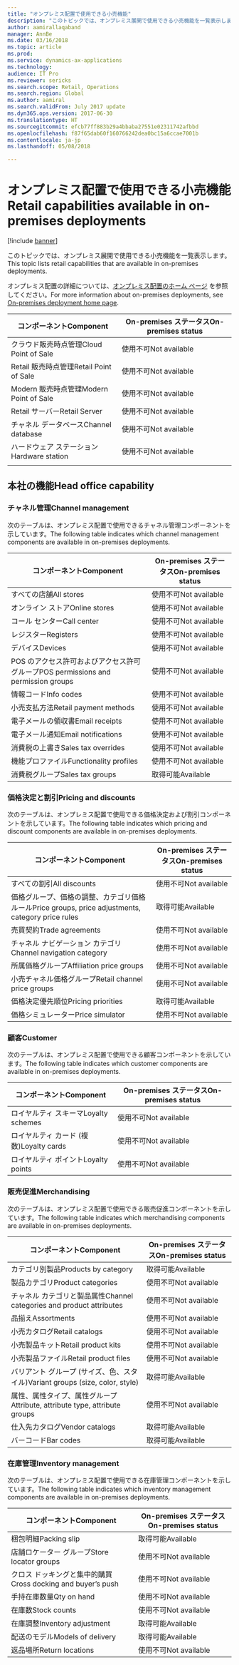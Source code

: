 ```yaml
---
title: "オンプレミス配置で使用できる小売機能"
description: "このトピックでは、オンプレミス展開で使用できる小売機能を一覧表示します。"
author: aamirallaqaband
manager: AnnBe
ms.date: 03/16/2018
ms.topic: article
ms.prod: 
ms.service: dynamics-ax-applications
ms.technology: 
audience: IT Pro
ms.reviewer: sericks
ms.search.scope: Retail, Operations
ms.search.region: Global
ms.author: aamiral
ms.search.validFrom: July 2017 update
ms.dyn365.ops.version: 2017-06-30
ms.translationtype: HT
ms.sourcegitcommit: efcb77ff883b29a4bbaba27551e02311742afbbd
ms.openlocfilehash: f87f65dab60f160766242dea0bc15a6ccae7001b
ms.contentlocale: ja-jp
ms.lasthandoff: 05/08/2018

---
```


# <a name="retail-capabilities-available-in-on-premises-deployments"></a><span data-ttu-id="50935-103">オンプレミス配置で使用できる小売機能</span><span class="sxs-lookup"><span data-stu-id="50935-103">Retail capabilities available in on-premises deployments</span></span>

[!include [banner](../includes/banner.md)]

<span data-ttu-id="50935-104">このトピックでは、オンプレミス展開で使用できる小売機能を一覧表示します。</span><span class="sxs-lookup"><span data-stu-id="50935-104">This topic lists retail capabilities that are available in on-premises deployments.</span></span>

<span data-ttu-id="50935-105">オンプレミス配置の詳細については、[オンプレミス配置のホーム ページ](../dev-itpro/deployment/on-premises-deployment-landing-page.md) を参照してください。</span><span class="sxs-lookup"><span data-stu-id="50935-105">For more information about on-premises deployments, see [On-premises deployment home page](../dev-itpro/deployment/on-premises-deployment-landing-page.md).</span></span>

| <span data-ttu-id="50935-106">**コンポーネント**</span><span class="sxs-lookup"><span data-stu-id="50935-106">**Component**</span></span>        | <span data-ttu-id="50935-107">**On-premises ステータス**</span><span class="sxs-lookup"><span data-stu-id="50935-107">**On-premises status**</span></span> |
|----------------------|------------------------|
| <span data-ttu-id="50935-108">クラウド販売時点管理</span><span class="sxs-lookup"><span data-stu-id="50935-108">Cloud Point of Sale</span></span>  | <span data-ttu-id="50935-109">使用不可</span><span class="sxs-lookup"><span data-stu-id="50935-109">Not available</span></span>          |
| <span data-ttu-id="50935-110">Retail 販売時点管理</span><span class="sxs-lookup"><span data-stu-id="50935-110">Retail Point of Sale</span></span> | <span data-ttu-id="50935-111">使用不可</span><span class="sxs-lookup"><span data-stu-id="50935-111">Not available</span></span>          |
| <span data-ttu-id="50935-112">Modern 販売時点管理</span><span class="sxs-lookup"><span data-stu-id="50935-112">Modern Point of Sale</span></span> | <span data-ttu-id="50935-113">使用不可</span><span class="sxs-lookup"><span data-stu-id="50935-113">Not available</span></span>          |
| <span data-ttu-id="50935-114">Retail サーバー</span><span class="sxs-lookup"><span data-stu-id="50935-114">Retail Server</span></span>        | <span data-ttu-id="50935-115">使用不可</span><span class="sxs-lookup"><span data-stu-id="50935-115">Not available</span></span>          |
| <span data-ttu-id="50935-116">チャネル データベース</span><span class="sxs-lookup"><span data-stu-id="50935-116">Channel database</span></span>     | <span data-ttu-id="50935-117">使用不可</span><span class="sxs-lookup"><span data-stu-id="50935-117">Not available</span></span>          |
| <span data-ttu-id="50935-118">ハードウェア ステーション</span><span class="sxs-lookup"><span data-stu-id="50935-118">Hardware station</span></span>     | <span data-ttu-id="50935-119">使用不可</span><span class="sxs-lookup"><span data-stu-id="50935-119">Not available</span></span>          |
|                      |                        |

## <a name="head-office-capability"></a><span data-ttu-id="50935-120">本社の機能</span><span class="sxs-lookup"><span data-stu-id="50935-120">Head office capability</span></span>

### <a name="channel-management"></a><span data-ttu-id="50935-121">チャネル管理</span><span class="sxs-lookup"><span data-stu-id="50935-121">Channel management</span></span>
<span data-ttu-id="50935-122">次のテーブルは、オンプレミス配置で使用できるチャネル管理コンポーネントを示しています。</span><span class="sxs-lookup"><span data-stu-id="50935-122">The following table indicates which channel management components are available in on-premises deployments.</span></span>

| <span data-ttu-id="50935-123">**コンポーネント**</span><span class="sxs-lookup"><span data-stu-id="50935-123">**Component**</span></span>                         | <span data-ttu-id="50935-124">**On-premises ステータス**</span><span class="sxs-lookup"><span data-stu-id="50935-124">**On-premises status**</span></span> |
|---------------------------------------|------------------------|
| <span data-ttu-id="50935-125">すべての店舗</span><span class="sxs-lookup"><span data-stu-id="50935-125">All stores</span></span>                            | <span data-ttu-id="50935-126">使用不可</span><span class="sxs-lookup"><span data-stu-id="50935-126">Not available</span></span>          |
| <span data-ttu-id="50935-127">オンライン ストア</span><span class="sxs-lookup"><span data-stu-id="50935-127">Online stores</span></span>                         | <span data-ttu-id="50935-128">使用不可</span><span class="sxs-lookup"><span data-stu-id="50935-128">Not available</span></span>          |
| <span data-ttu-id="50935-129">コール センター</span><span class="sxs-lookup"><span data-stu-id="50935-129">Call center</span></span>                           | <span data-ttu-id="50935-130">使用不可</span><span class="sxs-lookup"><span data-stu-id="50935-130">Not available</span></span>          |
| <span data-ttu-id="50935-131">レジスター</span><span class="sxs-lookup"><span data-stu-id="50935-131">Registers</span></span>                             | <span data-ttu-id="50935-132">使用不可</span><span class="sxs-lookup"><span data-stu-id="50935-132">Not available</span></span>          |
| <span data-ttu-id="50935-133">デバイス</span><span class="sxs-lookup"><span data-stu-id="50935-133">Devices</span></span>                               | <span data-ttu-id="50935-134">使用不可</span><span class="sxs-lookup"><span data-stu-id="50935-134">Not available</span></span>          |
| <span data-ttu-id="50935-135">POS のアクセス許可およびアクセス許可グループ</span><span class="sxs-lookup"><span data-stu-id="50935-135">POS permissions and permission groups</span></span> | <span data-ttu-id="50935-136">使用不可</span><span class="sxs-lookup"><span data-stu-id="50935-136">Not available</span></span>          |
| <span data-ttu-id="50935-137">情報コード</span><span class="sxs-lookup"><span data-stu-id="50935-137">Info codes</span></span>                            | <span data-ttu-id="50935-138">使用不可</span><span class="sxs-lookup"><span data-stu-id="50935-138">Not available</span></span>          |
| <span data-ttu-id="50935-139">小売支払方法</span><span class="sxs-lookup"><span data-stu-id="50935-139">Retail payment methods</span></span>                | <span data-ttu-id="50935-140">使用不可</span><span class="sxs-lookup"><span data-stu-id="50935-140">Not available</span></span>          |
| <span data-ttu-id="50935-141">電子メールの領収書</span><span class="sxs-lookup"><span data-stu-id="50935-141">Email receipts</span></span>                        | <span data-ttu-id="50935-142">使用不可</span><span class="sxs-lookup"><span data-stu-id="50935-142">Not available</span></span>          |
| <span data-ttu-id="50935-143">電子メール通知</span><span class="sxs-lookup"><span data-stu-id="50935-143">Email notifications</span></span>                   | <span data-ttu-id="50935-144">使用不可</span><span class="sxs-lookup"><span data-stu-id="50935-144">Not available</span></span>          |
| <span data-ttu-id="50935-145">消費税の上書き</span><span class="sxs-lookup"><span data-stu-id="50935-145">Sales tax overrides</span></span>                   | <span data-ttu-id="50935-146">使用不可</span><span class="sxs-lookup"><span data-stu-id="50935-146">Not available</span></span>          |
| <span data-ttu-id="50935-147">機能プロファイル</span><span class="sxs-lookup"><span data-stu-id="50935-147">Functionality profiles</span></span>                | <span data-ttu-id="50935-148">使用不可</span><span class="sxs-lookup"><span data-stu-id="50935-148">Not available</span></span>          |
| <span data-ttu-id="50935-149">消費税グループ</span><span class="sxs-lookup"><span data-stu-id="50935-149">Sales tax groups</span></span>                      | <span data-ttu-id="50935-150">取得可能</span><span class="sxs-lookup"><span data-stu-id="50935-150">Available</span></span>              |

### <a name="pricing-and-discounts"></a><span data-ttu-id="50935-151">価格決定と割引</span><span class="sxs-lookup"><span data-stu-id="50935-151">Pricing and discounts</span></span>
<span data-ttu-id="50935-152">次のテーブルは、オンプレミス配置で使用できる価格決定および割引コンポーネントを示しています。</span><span class="sxs-lookup"><span data-stu-id="50935-152">The following table indicates which pricing and discount components are available in on-premises deployments.</span></span>

| <span data-ttu-id="50935-153">**コンポーネント**</span><span class="sxs-lookup"><span data-stu-id="50935-153">**Component**</span></span>                                         | <span data-ttu-id="50935-154">**On-premises ステータス**</span><span class="sxs-lookup"><span data-stu-id="50935-154">**On-premises status**</span></span> |
|-------------------------------------------------------|------------------------|
| <span data-ttu-id="50935-155">すべての割引</span><span class="sxs-lookup"><span data-stu-id="50935-155">All discounts</span></span>                                         | <span data-ttu-id="50935-156">使用不可</span><span class="sxs-lookup"><span data-stu-id="50935-156">Not available</span></span>          |
| <span data-ttu-id="50935-157">価格グループ、価格の調整、カテゴリ価格ルール</span><span class="sxs-lookup"><span data-stu-id="50935-157">Price groups, price adjustments, category price rules</span></span> | <span data-ttu-id="50935-158">取得可能</span><span class="sxs-lookup"><span data-stu-id="50935-158">Available</span></span>              |
| <span data-ttu-id="50935-159">売買契約</span><span class="sxs-lookup"><span data-stu-id="50935-159">Trade agreements</span></span>                                      | <span data-ttu-id="50935-160">使用不可</span><span class="sxs-lookup"><span data-stu-id="50935-160">Not available</span></span>          |
| <span data-ttu-id="50935-161">チャネル ナビゲーション カテゴリ</span><span class="sxs-lookup"><span data-stu-id="50935-161">Channel navigation category</span></span>                           | <span data-ttu-id="50935-162">使用不可</span><span class="sxs-lookup"><span data-stu-id="50935-162">Not available</span></span>          |
| <span data-ttu-id="50935-163">所属価格グループ</span><span class="sxs-lookup"><span data-stu-id="50935-163">Affiliation price groups</span></span>                              | <span data-ttu-id="50935-164">使用不可</span><span class="sxs-lookup"><span data-stu-id="50935-164">Not available</span></span>          |
| <span data-ttu-id="50935-165">小売チャネル価格グループ</span><span class="sxs-lookup"><span data-stu-id="50935-165">Retail channel price groups</span></span>                           | <span data-ttu-id="50935-166">使用不可</span><span class="sxs-lookup"><span data-stu-id="50935-166">Not available</span></span>          |
| <span data-ttu-id="50935-167">価格決定優先順位</span><span class="sxs-lookup"><span data-stu-id="50935-167">Pricing priorities</span></span>                                    | <span data-ttu-id="50935-168">取得可能</span><span class="sxs-lookup"><span data-stu-id="50935-168">Available</span></span>              |
| <span data-ttu-id="50935-169">価格シミュレーター</span><span class="sxs-lookup"><span data-stu-id="50935-169">Price simulator</span></span>                                       | <span data-ttu-id="50935-170">使用不可</span><span class="sxs-lookup"><span data-stu-id="50935-170">Not available</span></span>          |

### <a name="customer"></a><span data-ttu-id="50935-171">顧客</span><span class="sxs-lookup"><span data-stu-id="50935-171">Customer</span></span>
<span data-ttu-id="50935-172">次のテーブルは、オンプレミス配置で使用できる顧客コンポーネントを示しています。</span><span class="sxs-lookup"><span data-stu-id="50935-172">The following table indicates which customer components are available in on-premises deployments.</span></span>

| <span data-ttu-id="50935-173">**コンポーネント**</span><span class="sxs-lookup"><span data-stu-id="50935-173">**Component**</span></span>   | <span data-ttu-id="50935-174">**On-premises ステータス**</span><span class="sxs-lookup"><span data-stu-id="50935-174">**On-premises status**</span></span> |
|-----------------|------------------------|
| <span data-ttu-id="50935-175">ロイヤルティ スキーマ</span><span class="sxs-lookup"><span data-stu-id="50935-175">Loyalty schemes</span></span> | <span data-ttu-id="50935-176">使用不可</span><span class="sxs-lookup"><span data-stu-id="50935-176">Not available</span></span>          |
| <span data-ttu-id="50935-177">ロイヤルティ カード (複数)</span><span class="sxs-lookup"><span data-stu-id="50935-177">Loyalty cards</span></span>   | <span data-ttu-id="50935-178">使用不可</span><span class="sxs-lookup"><span data-stu-id="50935-178">Not available</span></span>          |
| <span data-ttu-id="50935-179">ロイヤルティ ポイント</span><span class="sxs-lookup"><span data-stu-id="50935-179">Loyalty points</span></span>  | <span data-ttu-id="50935-180">使用不可</span><span class="sxs-lookup"><span data-stu-id="50935-180">Not available</span></span>          |

### <a name="merchandising"></a><span data-ttu-id="50935-181">販売促進</span><span class="sxs-lookup"><span data-stu-id="50935-181">Merchandising</span></span>
<span data-ttu-id="50935-182">次のテーブルは、オンプレミス配置で使用できる販売促進コンポーネントを示しています。</span><span class="sxs-lookup"><span data-stu-id="50935-182">The following table indicates which merchandising components are available in on-premises deployments.</span></span>

| <span data-ttu-id="50935-183">**コンポーネント**</span><span class="sxs-lookup"><span data-stu-id="50935-183">**Component**</span></span>                               | <span data-ttu-id="50935-184">**On-premises ステータス**</span><span class="sxs-lookup"><span data-stu-id="50935-184">**On-premises status**</span></span> |
|---------------------------------------------|------------------------|
| <span data-ttu-id="50935-185">カテゴリ別製品</span><span class="sxs-lookup"><span data-stu-id="50935-185">Products by category</span></span>                        | <span data-ttu-id="50935-186">取得可能</span><span class="sxs-lookup"><span data-stu-id="50935-186">Available</span></span>              |
| <span data-ttu-id="50935-187">製品カテゴリ</span><span class="sxs-lookup"><span data-stu-id="50935-187">Product categories</span></span>                          | <span data-ttu-id="50935-188">使用不可</span><span class="sxs-lookup"><span data-stu-id="50935-188">Not available</span></span>          |
| <span data-ttu-id="50935-189">チャネル カテゴリと製品属性</span><span class="sxs-lookup"><span data-stu-id="50935-189">Channel categories and product attributes</span></span>   | <span data-ttu-id="50935-190">使用不可</span><span class="sxs-lookup"><span data-stu-id="50935-190">Not available</span></span>          |
| <span data-ttu-id="50935-191">品揃え</span><span class="sxs-lookup"><span data-stu-id="50935-191">Assortments</span></span>                                 | <span data-ttu-id="50935-192">使用不可</span><span class="sxs-lookup"><span data-stu-id="50935-192">Not available</span></span>          |
| <span data-ttu-id="50935-193">小売カタログ</span><span class="sxs-lookup"><span data-stu-id="50935-193">Retail catalogs</span></span>                             | <span data-ttu-id="50935-194">使用不可</span><span class="sxs-lookup"><span data-stu-id="50935-194">Not available</span></span>          |
| <span data-ttu-id="50935-195">小売製品キット</span><span class="sxs-lookup"><span data-stu-id="50935-195">Retail product kits</span></span>                         | <span data-ttu-id="50935-196">使用不可</span><span class="sxs-lookup"><span data-stu-id="50935-196">Not available</span></span>          |
| <span data-ttu-id="50935-197">小売製品ファイル</span><span class="sxs-lookup"><span data-stu-id="50935-197">Retail product files</span></span>                        | <span data-ttu-id="50935-198">使用不可</span><span class="sxs-lookup"><span data-stu-id="50935-198">Not available</span></span>          |
| <span data-ttu-id="50935-199">バリアント グループ (サイズ、色、スタイル)</span><span class="sxs-lookup"><span data-stu-id="50935-199">Variant groups (size, color, style)</span></span>         | <span data-ttu-id="50935-200">取得可能</span><span class="sxs-lookup"><span data-stu-id="50935-200">Available</span></span>              |
| <span data-ttu-id="50935-201">属性、属性タイプ、属性グループ</span><span class="sxs-lookup"><span data-stu-id="50935-201">Attribute, attribute type, attribute groups</span></span> | <span data-ttu-id="50935-202">使用不可</span><span class="sxs-lookup"><span data-stu-id="50935-202">Not available</span></span>          |
| <span data-ttu-id="50935-203">仕入先カタログ</span><span class="sxs-lookup"><span data-stu-id="50935-203">Vendor catalogs</span></span>                             | <span data-ttu-id="50935-204">取得可能</span><span class="sxs-lookup"><span data-stu-id="50935-204">Available</span></span>              |
| <span data-ttu-id="50935-205">バーコード</span><span class="sxs-lookup"><span data-stu-id="50935-205">Bar codes</span></span>                                   | <span data-ttu-id="50935-206">取得可能</span><span class="sxs-lookup"><span data-stu-id="50935-206">Available</span></span>              |

### <a name="inventory-management"></a><span data-ttu-id="50935-207">在庫管理</span><span class="sxs-lookup"><span data-stu-id="50935-207">Inventory management</span></span>
<span data-ttu-id="50935-208">次のテーブルは、オンプレミス配置で使用できる在庫管理コンポーネントを示しています。</span><span class="sxs-lookup"><span data-stu-id="50935-208">The following table indicates which inventory management components are available in on-premises deployments.</span></span>

| <span data-ttu-id="50935-209">**コンポーネント**</span><span class="sxs-lookup"><span data-stu-id="50935-209">**Component**</span></span>                  | <span data-ttu-id="50935-210">**On-premises ステータス**</span><span class="sxs-lookup"><span data-stu-id="50935-210">**On-premises status**</span></span> |
|--------------------------------|------------------------|
| <span data-ttu-id="50935-211">梱包明細</span><span class="sxs-lookup"><span data-stu-id="50935-211">Packing slip</span></span>                   | <span data-ttu-id="50935-212">取得可能</span><span class="sxs-lookup"><span data-stu-id="50935-212">Available</span></span>              |
| <span data-ttu-id="50935-213">店舗ロケーター グループ</span><span class="sxs-lookup"><span data-stu-id="50935-213">Store locator groups</span></span>           | <span data-ttu-id="50935-214">使用不可</span><span class="sxs-lookup"><span data-stu-id="50935-214">Not available</span></span>          |
| <span data-ttu-id="50935-215">クロス ドッキングと集中的購買</span><span class="sxs-lookup"><span data-stu-id="50935-215">Cross docking and buyer’s push</span></span> | <span data-ttu-id="50935-216">使用不可</span><span class="sxs-lookup"><span data-stu-id="50935-216">Not available</span></span>          |
| <span data-ttu-id="50935-217">手持在庫数量</span><span class="sxs-lookup"><span data-stu-id="50935-217">Qty on hand</span></span>                    | <span data-ttu-id="50935-218">使用不可</span><span class="sxs-lookup"><span data-stu-id="50935-218">Not available</span></span>          |
| <span data-ttu-id="50935-219">在庫数</span><span class="sxs-lookup"><span data-stu-id="50935-219">Stock counts</span></span>                   | <span data-ttu-id="50935-220">使用不可</span><span class="sxs-lookup"><span data-stu-id="50935-220">Not available</span></span>          |
| <span data-ttu-id="50935-221">在庫調整</span><span class="sxs-lookup"><span data-stu-id="50935-221">Inventory adjustment</span></span>           | <span data-ttu-id="50935-222">取得可能</span><span class="sxs-lookup"><span data-stu-id="50935-222">Available</span></span>              |
| <span data-ttu-id="50935-223">配送のモデル</span><span class="sxs-lookup"><span data-stu-id="50935-223">Models of delivery</span></span>             | <span data-ttu-id="50935-224">取得可能</span><span class="sxs-lookup"><span data-stu-id="50935-224">Available</span></span>              |
| <span data-ttu-id="50935-225">返品場所</span><span class="sxs-lookup"><span data-stu-id="50935-225">Return locations</span></span>               | <span data-ttu-id="50935-226">使用不可</span><span class="sxs-lookup"><span data-stu-id="50935-226">Not available</span></span>          |


